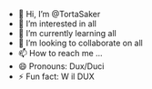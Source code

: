 - 👋 Hi, I’m @TortaSaker
- 👀 I’m interested in all
- 🌱 I’m currently learning all
- 💞️ I’m looking to collaborate on all
- 📫 How to reach me ...
- 😄 Pronouns: Dux/Duci
- ⚡ Fun fact: W il DUX

<!---
TortaSaker/TortaSaker is a ✨ special ✨ repository because its `README.md` (this file) appears on your GitHub profile.
You can click the Preview link to take a look at your changes.
--->
